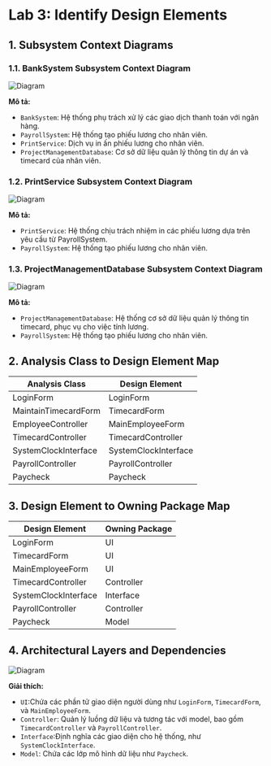 # Lab 3: Identify Design Elements

## 1. Subsystem Context Diagrams

### 1.1. BankSystem Subsystem Context Diagram

![Diagram](https://www.planttext.com/api/plantuml/png/T9112W8n34NtFKKlu0LSYAZWIX173n3h7wrEKqoZC6TpuP6yWYquwC2u_SdxFp-lntEQb4HleJ7aD8hT9OW1gzVMhgcLs3HLcnIX4sV4bxwo5izQGUxUuQl5CvokYEc8aCK5AUqfmPYIO4UZIT_UZcq5FXInhDiDhZSaDVsbWdqFoCnMY5ET3J-S-PaEPNJsyyYrbq3g8mza_5RAr18C8KN1tGdkCeZyQLoQvS_2Rds08pcOQIvQFlu6003__mC0)


**Mô tả:**
- `BankSystem`: Hệ thống phụ trách xử lý các giao dịch thanh toán với ngân hàng.
- `PayrollSystem`: Hệ thống tạo phiếu lương cho nhân viên.
- `PrintService`: Dịch vụ in ấn phiếu lương cho nhân viên.
- `ProjectManagementDatabase`: Cơ sở dữ liệu quản lý thông tin dự án và timecard của nhân viên.

### 1.2. PrintService Subsystem Context Diagram

![Diagram](https://www.planttext.com/api/plantuml/png/UhzxlqDnIM9HIMbk3bTgNabcIQL2G69bKNvEJd1bSKbgBbomA3El93Yrg2mpEHL5BBM8Ymj5XuAkhXsASWKhXQ3KmjBKuXA8C1UA95nrQX5G8PW5Sa5oHcfoDXTC0ekH49NE-Ra5EQabgLZCH76JbO9VVabcMcPoOabcVXwNGsfU2iZ700000F__0m00)


**Mô tả:**
- `PrintService`: Hệ thống chịu trách nhiệm in các phiếu lương dựa trên yêu cầu từ PayrollSystem.
- `PayrollSystem`: Hệ thống tạo phiếu lương cho nhân viên.
### 1.3. ProjectManagementDatabase Subsystem Context Diagram
![Diagram](https://www.planttext.com/api/plantuml/png/UhzxlqDnIM9HIMbk3bTgNabcIQL2G69bKNvEJd1bSKbgBbomA3yhDRd4Dp4lCJqr5oZeabYIc9HOdCh5XQ9UGLVN3hTY1Ik5u9ByebI5aCpSrEJ4eXGkt4h11g4ORQKGb5fIb9bQXj2l05BEvP2QbmBo00000F__0m00)


**Mô tả:**
- `ProjectManagementDatabase`: Hệ thống cơ sở dữ liệu quản lý thông tin timecard, phục vụ cho việc tính lương.
- `PayrollSystem`: Hệ thống tạo phiếu lương cho nhân viên.
## 2. Analysis Class to Design Element Map

| Analysis Class         | Design Element            |
|------------------------|---------------------------|
| LoginForm              | LoginForm                 |
| MaintainTimecardForm   | TimecardForm              |
| EmployeeController     | MainEmployeeForm          |
| TimecardController     | TimecardController        |
| SystemClockInterface   | SystemClockInterface      |
| PayrollController      | PayrollController         |
| Paycheck               | Paycheck                  |

## 3. Design Element to Owning Package Map

| Design Element         | Owning Package            |
|------------------------|---------------------------|
| LoginForm              | UI                        |
| TimecardForm           | UI                        |
| MainEmployeeForm       | UI                        |
| TimecardController     | Controller                |
| SystemClockInterface   | Interface                 |
| PayrollController      | Controller                |
| Paycheck               | Model                     |

## 4. Architectural Layers and Dependencies

![Diagram](https://www.planttext.com/api/plantuml/png/P9112i8m44NtEKKkq0jq8GLHA5WGr0E4PBIXIQOagLB4axdmI5x1nDYcuAnc_l_pcEJzV5NEC-i7hGXNp3bwgkcTq5Wxl4YpHQlJU9GQEBCYAmsJPgDxXIF0LtsG7sIDnbjK2km4cxQpa_Gz6-Eua6T8RJpOC-CmCGwZyw3N2datUpdUe00rHGEMjy2xQ8SN5SLgULD91mUEB9GOI82IoiXct3jwaxub-Om_Ic_nAaKWfTNevtH91VHWXADeI1MQ-CSV0000__y30000)


**Giải thích:**
- `UI`:Chứa các phần tử giao diện người dùng như `LoginForm`, `TimecardForm`, và `MainEmployeeForm`.
- `Controller`: Quản lý luồng dữ liệu và tương tác với model, bao gồm `TimecardController` và `PayrollController`.
- `Interface`:Định nghĩa các giao diện cho hệ thống, như `SystemClockInterface`.
- `Model`: Chứa các lớp mô hình dữ liệu như `Paycheck`.

